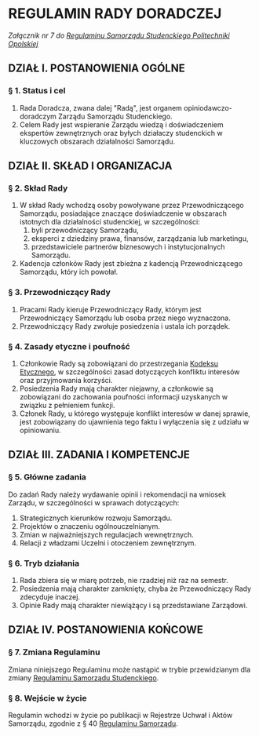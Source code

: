﻿# REGULAMIN RADY DORADCZEJ

*Załącznik nr 7 do [Regulaminu Samorządu Studenckiego Politechniki Opolskiej](./01-regulamin-sspo.md)*

## DZIAŁ I. POSTANOWIENIA OGÓLNE

### § 1. Status i cel
1. Rada Doradcza, zwana dalej "Radą", jest organem opiniodawczo-doradczym Zarządu Samorządu Studenckiego.
2. Celem Rady jest wspieranie Zarządu wiedzą i doświadczeniem ekspertów zewnętrznych oraz byłych działaczy studenckich w kluczowych obszarach działalności Samorządu.

## DZIAŁ II. SKŁAD I ORGANIZACJA

### § 2. Skład Rady
1. W skład Rady wchodzą osoby powoływane przez Przewodniczącego Samorządu, posiadające znaczące doświadczenie w obszarach istotnych dla działalności studenckiej, w szczególności:
    1) byli przewodniczący Samorządu,
    2) eksperci z dziedziny prawa, finansów, zarządzania lub marketingu,
    3) przedstawiciele partnerów biznesowych i instytucjonalnych Samorządu.
2. Kadencja członków Rady jest zbieżna z kadencją Przewodniczącego Samorządu, który ich powołał.

### § 3. Przewodniczący Rady
1. Pracami Rady kieruje Przewodniczący Rady, którym jest Przewodniczący Samorządu lub osoba przez niego wyznaczona.
2. Przewodniczący Rady zwołuje posiedzenia i ustala ich porządek.

### <a id="§-3a"></a><a id="§-4"></a>§ 4. Zasady etyczne i poufność
1. Członkowie Rady są zobowiązani do przestrzegania [Kodeksu Etycznego](03-kodeks-etyczny.md), w szczególności zasad dotyczących konfliktu interesów oraz przyjmowania korzyści.
2. Posiedzenia Rady mają charakter niejawny, a członkowie są zobowiązani do zachowania poufności informacji uzyskanych w związku z pełnieniem funkcji.
3. Członek Rady, u którego występuje konflikt interesów w danej sprawie, jest zobowiązany do ujawnienia tego faktu i wyłączenia się z udziału w opiniowaniu.

## DZIAŁ III. ZADANIA I KOMPETENCJE

### § 5. Główne zadania
Do zadań Rady należy wydawanie opinii i rekomendacji na wniosek Zarządu, w szczególności w sprawach dotyczących:
1. Strategicznych kierunków rozwoju Samorządu.
2. Projektów o znaczeniu ogólnouczelnianym.
3. Zmian w najważniejszych regulacjach wewnętrznych.
4. Relacji z władzami Uczelni i otoczeniem zewnętrznym.

### § 6. Tryb działania
1. Rada zbiera się w miarę potrzeb, nie rzadziej niż raz na semestr.
2. Posiedzenia mają charakter zamknięty, chyba że Przewodniczący Rady zdecyduje inaczej.
3. Opinie Rady mają charakter niewiążący i są przedstawiane Zarządowi.

## DZIAŁ IV. POSTANOWIENIA KOŃCOWE

### § 7. Zmiana Regulaminu
Zmiana niniejszego Regulaminu może nastąpić w trybie przewidzianym dla zmiany [Regulaminu Samorządu Studenckiego](01-regulamin-sspo.md).

### § 8. Wejście w życie
Regulamin wchodzi w życie po publikacji w Rejestrze Uchwał i Aktów Samorządu, zgodnie z § 40 [Regulaminu Samorządu](01-regulamin-sspo.md).



